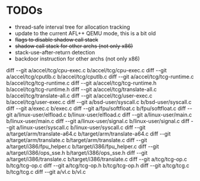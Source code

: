 # TODOs

+ thread-safe interval tree for allocation tracking
+ update to the current AFL++ QEMU mode, this is a bit old
+ ~~flags to disable shadow call stack~~
+ ~~shadow call stack for other archs (not only x86)~~
+ stack-use-after-return detection
+ backdoor instruction for other archs (not only x86)


diff --git a/accel/tcg/cpu-exec.c b/accel/tcg/cpu-exec.c
diff --git a/accel/tcg/cputlb.c b/accel/tcg/cputlb.c
diff --git a/accel/tcg/tcg-runtime.c b/accel/tcg/tcg-runtime.c
diff --git a/accel/tcg/tcg-runtime.h b/accel/tcg/tcg-runtime.h
diff --git a/accel/tcg/translate-all.c b/accel/tcg/translate-all.c
diff --git a/accel/tcg/user-exec.c b/accel/tcg/user-exec.c
diff --git a/bsd-user/syscall.c b/bsd-user/syscall.c
diff --git a/exec.c b/exec.c
diff --git a/fpu/softfloat.c b/fpu/softfloat.c
diff --git a/linux-user/elfload.c b/linux-user/elfload.c
diff --git a/linux-user/main.c b/linux-user/main.c
diff --git a/linux-user/signal.c b/linux-user/signal.c
diff --git a/linux-user/syscall.c b/linux-user/syscall.c
diff --git a/target/arm/translate-a64.c b/target/arm/translate-a64.c
diff --git a/target/arm/translate.c b/target/arm/translate.c
diff --git a/target/i386/fpu_helper.c b/target/i386/fpu_helper.c
diff --git a/target/i386/ops_sse.h b/target/i386/ops_sse.h
diff --git a/target/i386/translate.c b/target/i386/translate.c
diff --git a/tcg/tcg-op.c b/tcg/tcg-op.c
diff --git a/tcg/tcg-op.h b/tcg/tcg-op.h
diff --git a/tcg/tcg.c b/tcg/tcg.c
diff --git a/vl.c b/vl.c







